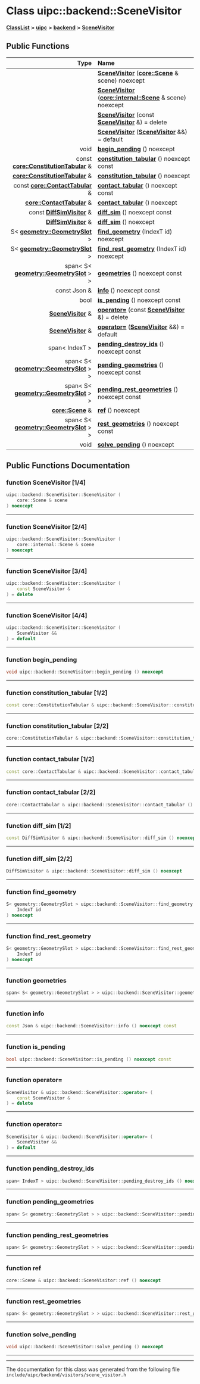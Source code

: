 

# Class uipc::backend::SceneVisitor



[**ClassList**](annotated.md) **>** [**uipc**](namespaceuipc.md) **>** [**backend**](namespaceuipc_1_1backend.md) **>** [**SceneVisitor**](classuipc_1_1backend_1_1_scene_visitor.md)










































## Public Functions

| Type | Name |
| ---: | :--- |
|   | [**SceneVisitor**](#function-scenevisitor-14) ([**core::Scene**](classuipc_1_1core_1_1_scene.md) & scene) noexcept<br> |
|   | [**SceneVisitor**](#function-scenevisitor-24) ([**core::internal::Scene**](classuipc_1_1core_1_1internal_1_1_scene.md) & scene) noexcept<br> |
|   | [**SceneVisitor**](#function-scenevisitor-34) (const [**SceneVisitor**](classuipc_1_1backend_1_1_scene_visitor.md) &) = delete<br> |
|   | [**SceneVisitor**](#function-scenevisitor-44) ([**SceneVisitor**](classuipc_1_1backend_1_1_scene_visitor.md) &&) = default<br> |
|  void | [**begin\_pending**](#function-begin_pending) () noexcept<br> |
|  const [**core::ConstitutionTabular**](classuipc_1_1core_1_1_constitution_tabular.md) & | [**constitution\_tabular**](#function-constitution_tabular-12) () noexcept const<br> |
|  [**core::ConstitutionTabular**](classuipc_1_1core_1_1_constitution_tabular.md) & | [**constitution\_tabular**](#function-constitution_tabular-22) () noexcept<br> |
|  const [**core::ContactTabular**](classuipc_1_1core_1_1_contact_tabular.md) & | [**contact\_tabular**](#function-contact_tabular-12) () noexcept const<br> |
|  [**core::ContactTabular**](classuipc_1_1core_1_1_contact_tabular.md) & | [**contact\_tabular**](#function-contact_tabular-22) () noexcept<br> |
|  const [**DiffSimVisitor**](classuipc_1_1backend_1_1_diff_sim_visitor.md) & | [**diff\_sim**](#function-diff_sim-12) () noexcept const<br> |
|  [**DiffSimVisitor**](classuipc_1_1backend_1_1_diff_sim_visitor.md) & | [**diff\_sim**](#function-diff_sim-22) () noexcept<br> |
|  S&lt; [**geometry::GeometrySlot**](classuipc_1_1geometry_1_1_geometry_slot.md) &gt; | [**find\_geometry**](#function-find_geometry) (IndexT id) noexcept<br> |
|  S&lt; [**geometry::GeometrySlot**](classuipc_1_1geometry_1_1_geometry_slot.md) &gt; | [**find\_rest\_geometry**](#function-find_rest_geometry) (IndexT id) noexcept<br> |
|  span&lt; S&lt; [**geometry::GeometrySlot**](classuipc_1_1geometry_1_1_geometry_slot.md) &gt; &gt; | [**geometries**](#function-geometries) () noexcept const<br> |
|  const Json & | [**info**](#function-info) () noexcept const<br> |
|  bool | [**is\_pending**](#function-is_pending) () noexcept const<br> |
|  [**SceneVisitor**](classuipc_1_1backend_1_1_scene_visitor.md) & | [**operator=**](#function-operator) (const [**SceneVisitor**](classuipc_1_1backend_1_1_scene_visitor.md) &) = delete<br> |
|  [**SceneVisitor**](classuipc_1_1backend_1_1_scene_visitor.md) & | [**operator=**](#function-operator_1) ([**SceneVisitor**](classuipc_1_1backend_1_1_scene_visitor.md) &&) = default<br> |
|  span&lt; IndexT &gt; | [**pending\_destroy\_ids**](#function-pending_destroy_ids) () noexcept const<br> |
|  span&lt; S&lt; [**geometry::GeometrySlot**](classuipc_1_1geometry_1_1_geometry_slot.md) &gt; &gt; | [**pending\_geometries**](#function-pending_geometries) () noexcept const<br> |
|  span&lt; S&lt; [**geometry::GeometrySlot**](classuipc_1_1geometry_1_1_geometry_slot.md) &gt; &gt; | [**pending\_rest\_geometries**](#function-pending_rest_geometries) () noexcept const<br> |
|  [**core::Scene**](classuipc_1_1core_1_1_scene.md) & | [**ref**](#function-ref) () noexcept<br> |
|  span&lt; S&lt; [**geometry::GeometrySlot**](classuipc_1_1geometry_1_1_geometry_slot.md) &gt; &gt; | [**rest\_geometries**](#function-rest_geometries) () noexcept const<br> |
|  void | [**solve\_pending**](#function-solve_pending) () noexcept<br> |




























## Public Functions Documentation




### function SceneVisitor [1/4]

```C++
uipc::backend::SceneVisitor::SceneVisitor (
    core::Scene & scene
) noexcept
```




<hr>



### function SceneVisitor [2/4]

```C++
uipc::backend::SceneVisitor::SceneVisitor (
    core::internal::Scene & scene
) noexcept
```




<hr>



### function SceneVisitor [3/4]

```C++
uipc::backend::SceneVisitor::SceneVisitor (
    const SceneVisitor &
) = delete
```




<hr>



### function SceneVisitor [4/4]

```C++
uipc::backend::SceneVisitor::SceneVisitor (
    SceneVisitor &&
) = default
```




<hr>



### function begin\_pending 

```C++
void uipc::backend::SceneVisitor::begin_pending () noexcept
```




<hr>



### function constitution\_tabular [1/2]

```C++
const core::ConstitutionTabular & uipc::backend::SceneVisitor::constitution_tabular () noexcept const
```




<hr>



### function constitution\_tabular [2/2]

```C++
core::ConstitutionTabular & uipc::backend::SceneVisitor::constitution_tabular () noexcept
```




<hr>



### function contact\_tabular [1/2]

```C++
const core::ContactTabular & uipc::backend::SceneVisitor::contact_tabular () noexcept const
```




<hr>



### function contact\_tabular [2/2]

```C++
core::ContactTabular & uipc::backend::SceneVisitor::contact_tabular () noexcept
```




<hr>



### function diff\_sim [1/2]

```C++
const DiffSimVisitor & uipc::backend::SceneVisitor::diff_sim () noexcept const
```




<hr>



### function diff\_sim [2/2]

```C++
DiffSimVisitor & uipc::backend::SceneVisitor::diff_sim () noexcept
```




<hr>



### function find\_geometry 

```C++
S< geometry::GeometrySlot > uipc::backend::SceneVisitor::find_geometry (
    IndexT id
) noexcept
```




<hr>



### function find\_rest\_geometry 

```C++
S< geometry::GeometrySlot > uipc::backend::SceneVisitor::find_rest_geometry (
    IndexT id
) noexcept
```




<hr>



### function geometries 

```C++
span< S< geometry::GeometrySlot > > uipc::backend::SceneVisitor::geometries () noexcept const
```




<hr>



### function info 

```C++
const Json & uipc::backend::SceneVisitor::info () noexcept const
```




<hr>



### function is\_pending 

```C++
bool uipc::backend::SceneVisitor::is_pending () noexcept const
```




<hr>



### function operator= 

```C++
SceneVisitor & uipc::backend::SceneVisitor::operator= (
    const SceneVisitor &
) = delete
```




<hr>



### function operator= 

```C++
SceneVisitor & uipc::backend::SceneVisitor::operator= (
    SceneVisitor &&
) = default
```




<hr>



### function pending\_destroy\_ids 

```C++
span< IndexT > uipc::backend::SceneVisitor::pending_destroy_ids () noexcept const
```




<hr>



### function pending\_geometries 

```C++
span< S< geometry::GeometrySlot > > uipc::backend::SceneVisitor::pending_geometries () noexcept const
```




<hr>



### function pending\_rest\_geometries 

```C++
span< S< geometry::GeometrySlot > > uipc::backend::SceneVisitor::pending_rest_geometries () noexcept const
```




<hr>



### function ref 

```C++
core::Scene & uipc::backend::SceneVisitor::ref () noexcept
```




<hr>



### function rest\_geometries 

```C++
span< S< geometry::GeometrySlot > > uipc::backend::SceneVisitor::rest_geometries () noexcept const
```




<hr>



### function solve\_pending 

```C++
void uipc::backend::SceneVisitor::solve_pending () noexcept
```




<hr>

------------------------------
The documentation for this class was generated from the following file `include/uipc/backend/visitors/scene_visitor.h`

